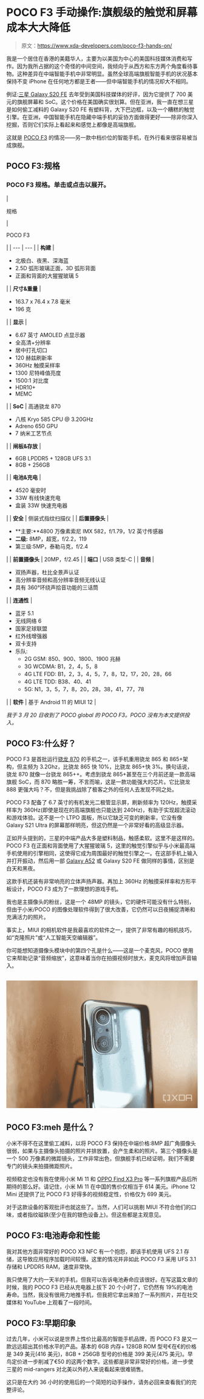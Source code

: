 # POCO F3 手动操作:旗舰级的触觉和屏幕成本大大降低

> 原文：<https://www.xda-developers.com/poco-f3-hands-on/>

我是一个居住在香港的美籍华人，主要为以美国为中心的美国科技媒体消费和写作。因为我所占据的这个奇怪的中间空间，我倾向于从西方和东方两个角度看待事物。这种差异在中端智能手机中非常明显。虽然全球高端旗舰智能手机的状况基本保持不变 iPhone 在任何地方都是王者——但中端智能手机的情况却大不相同。

例证:[三星 Galaxy S20 FE](https://www.xda-developers.com/samsung-galaxy-s20-fe-review/) 去年受到美国科技媒体的好评，因为它提供了 700 美元的旗舰屏幕和 SoC。这个价格在美国确实很划算。但在亚洲，我一直在想三星是如何偷工减料的 Galaxy S20 FE 有塑料背，大下巴边框，以及一个糟糕的触觉引擎。在亚洲，中国智能手机在隐藏中端手机的妥协方面做得更好——除非你深入挖掘，否则它们实际上看起来和感觉上都像是高端旗舰。

这就是 [POCO F3](https://www.xda-developers.com/poco-f3-poco-x3-pro-global-launch/) 的情况——另一款中档价位的智能手机，在外行看来很容易被当成旗舰。

## POCO F3:规格

### POCO F3 规格。单击或点击以展开。

| 

规格

 | 

POCO F3

 |
| --- | --- |
| **构建** | 

*   北极白、夜黑、深海蓝
*   2.5D 弧形玻璃正面，3D 弧形背面
*   正面和背面的大猩猩玻璃 5

 |
| **尺寸&重量** | 

*   163.7 x 76.4 x 7.8 毫米
*   196 克

 |
| **显示** | 

*   6.67 英寸 AMOLED 点显示器
*   全高清+分辨率
*   居中打孔切口
*   120 赫兹刷新率
*   360Hz 触摸采样率
*   1300 尼特峰值亮度
*   1500:1 对比度
*   HDR10+
*   MEMC

 |
| **SoC** | 高通骁龙 870

*   八核 Kryo 585 CPU @ 3.20GHz
*   Adreno 650 GPU
*   7 纳米工艺节点

 |
| **闸板&存放** | 

*   6GB LPDDR5 + 128GB UFS 3.1
*   8GB + 256GB

 |
| **电池&充电** | 

*   4520 毫安时
*   33W 有线快速充电
*   盒装 33W 快速充电器

 |
| **安全** | 侧装式指纹扫描仪 |
| **后置摄像头** | 

*   **主要:**4800 万像素索尼 IMX 582，f/1.79，1/2 英寸传感器
*   **二级:** 8MP，超宽，f/2.2，119
*   第三级:5MP，泰勒马克，f/2.4

 |
| **前置摄像头** | 20MP，f/2.45 |
| **端口** | USB 类型-C |
| **音频** | 

*   双扬声器，杜比全景声认证
*   高分辨率音频和高分辨率音频无线认证
*   具有 360°环绕声拾音功能的三话筒

 |
| **连通性** | 

*   蓝牙 5.1
*   无线网络 6
*   国家足球联盟
*   红外线增强器
*   双卡支持
*   乐队:
    *   2G GSM: 850、900、1800、1900 兆赫
    *   3G WCDMA: B1，2，4，5，8
    *   4G LTE FDD: B1，2，3，4，5，7，8，12，17，20，28，66
    *   4G LTE TDD: B38、40、41
    *   5G: N1，3，5，7，8，20，28，38，41，77，78

 |
| **软件** | 基于 Android 11 的 MIUI 12 |

*我于 3 月 20 日收到了 POCO global 的 POCO F3。POCO 没有为本文提供投入。*

## POCO F3:什么好？

POCO F3 是首批运行[骁龙 870](https://www.xda-developers.com/qualcomm-unveils-snapdragon-870/) 的手机之一，该手机重用骁龙 865 和 865+架构，但主频为 3.2Ghz，比骁龙 865 快 10%，比骁龙 865+快 3%。换句话说，骁龙 870 就像一台骁龙 865++。考虑到骁龙 865+甚至在三个月前还是一款高端旗舰 SoC，而 870 略胜一筹，不言而喻，这是一款功能强大的芯片。它比骁龙 888 更强大吗？不，但是我挑战除了极客之外的任何人去发现不同之处。

POCO F3 配备了 6.7 英寸的有机发光二极管显示屏，刷新频率为 120Hz，触摸采样率为 360Hz(即使是现在的高端旗舰也只能达到 240Hz)，有助于实现超流滚动和游戏体验。这不是一个 LTPO 面板，所以它缺乏可变的刷新率，它没有像 Galaxy S21 Ultra 的屏幕那样明亮，但这仍然是一个非常好看的高级显示器。

正如开头提到的，三星的中端产品大多是塑料制品，触感柔软。这里不是这样的。POCO F3 在正面和背面使用了大猩猩玻璃 5，这里的触觉引擎似乎与小米最高端手机使用的引擎相同，这使得它成为周围最好的触觉引擎之一。在这部手机上输入并打开振动，然后用一部 [Galaxy A52](https://www.xda-developers.com/samsung-galaxy-a52-5g-hands-on/) 或 Galaxy S20 FE 做同样的事情，区别是白天和黑夜。

这款手机还装有非常响亮的立体声扬声器。再加上 360Hz 的触摸采样率和方形平板设计，POCO F3 成为了一款理想的游戏手机。

我也是主摄像头的粉丝，这是一个 48MP 的镜头，它的硬件可能没有什么特别，但由于小米/POCO 的图像处理软件得到了很大改善，它仍然可以日夜捕捉清晰和充满活力的照片。

事实上，MIUI 的相机软件是我最喜欢的软件之一，提供了非常有趣的相机技巧，如“克隆照片”或“人工智能天空编辑器”。

你可能想知道摄像头模块中的第四个孔是什么——这是一个麦克风，POCO 使用它来帮助记录“音频缩放”，这意味着当你在拍摄视频时放大，麦克风将增加声音输入。

## ![POCO F3 camera system](img/fb59246283813bfc73362cf440967018.png)

## POCO F3:meh 是什么？

小米不得不在这里偷工减料，以将 POCO F3 保持在中端价格:8MP 超广角摄像头很弱，如果与主摄像头拍摄的照片并排放置，会产生柔和的照片。第三个摄像头是一个 500 万像素的微距镜头，工作非常出色，但旗舰手机已经证明，我们不需要专门的镜头来拍摄微距照片。

视频稳定也没有我在使用小米 Mi 11 和 [OPPO Find X3 Pro](https://www.xda-developers.com/oppo-find-x3-pro-review/) 等一系列旗舰产品后所期待的那么好。请记住，小米 Mi 11 在中国的售价仅相当于 614 美元。iPhone 12 Mini 还提供了比 POCO F3 好得多的视频稳定性，价格仅为 699 美元。

对于这款设备的客观批评也就这些了。当然，人们可以挑剔 MIUI 不符合他们的口味，或者指纹磁铁(至少在我的银色设备上)。但这些都是主观意见。

## POCO F3:电池寿命和性能

我对其他方面非常好的 POCO X3 NFC 有一个抱怨，即该手机使用 UFS 2.1 存储，这导致应用程序加载时间较慢。这里的情况并非如此 POCO F3 采用 UFS 3.1 存储和 LPDDR5 RAM，速度非常快。

我只使用了大约一天半的手机，但我可以告诉电池寿命应该很好。在写这篇文章的时候，我的 POCO F3 已经从充电器上拔下 20 个小时了，它仍然有 19%的电池寿命。当然，我没有很用力地推手机，但我把它拿出来拍了一系列照片，并在社交媒体和 YouTube 上观看了一段时间。

## POCO F3:早期印象

过去几年，小米可以说是世界上性价比最高的智能手机品牌，而 POCO F3 是又一款远远超出其价格水平的产品。基本的 6GB 内存+ 128GB ROM 型号€在€的价格是 349 美元(416 美元)，8GB + 256GB 型号的价格是 399 美元(475 美元)。早鸟定价进一步削减了€50 的这两个数字。这些都是非常非常好的价格，进一步使三星的 mid-rangers 对北美以外的人来说看起来很难销售。

这只是在大约 36 小时的使用后的一个简短的动手操作，请务必回来查看我们的完整评论。